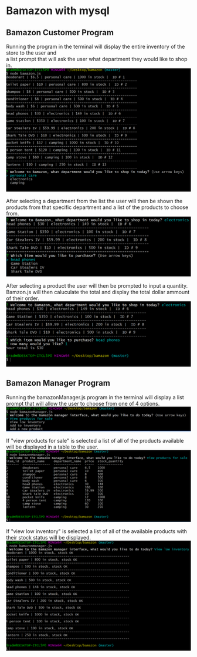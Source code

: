 # Bamazon with mysql
## Bamazon Customer Program
Running the program in the terminal will display the entire inventory of the store to the user and <br>
a list prompt that will ask the user what department they would like to shop in.<br>
![listPrompt](images/bamazonCi.PNG?raw=true "products and list prompt")

After selecting a department from the list the user will then be shown the products from that specific department and a list of the products to choose from.
![depPrompt](images/deps.PNG?raw=true "department prompt")

After selecting a product the user will then be prompted to input a quantity. Bamzon.js will then caluculate the total and display the total dollar ammount of their order.
![userTot](images/custS.PNG?raw=true "total display")

## Bamazon Manager Program
Running the bamazonManager.js program in the terminal will display a list prompt that will allow the user to choose from one of 4 options.
![manOpt](images/bamazonMan.PNG?raw=true "manager list prompt")

If "view products for sale" is selected a list of all of the products available will be displayed in a table to the user.
![optOne](images/manOpt1.PNG?raw=true "manager option 1")

If "view low inventory" is selected a list of all of the available products with their stock status will be displayed.
![optTwo](images/manOpt2.PNG?raw=true "manager option 2")
